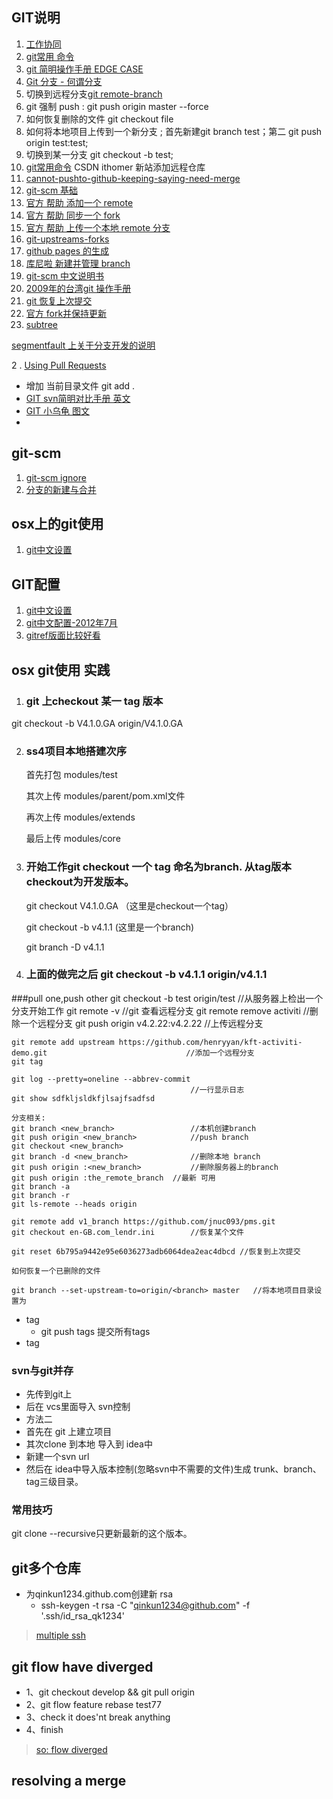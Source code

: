 ## GIT说明
1. [工作协同](http://www.worldhello.net/gotgithub/04-work-with-others/010-fork-and-pull.html)
2. [git常用 命令](http://www.xbc.me/git-commands/)
3. [git 简明操作手册 EDGE CASE](http://gitimmersion.googol.im/lab_13.html)
4. [Git 分支 - 何谓分支](http://git-scm.com/book/zh/Git-%E5%88%86%E6%94%AF-%E4%BD%95%E8%B0%93%E5%88%86%E6%94%AF)
5. 切换到远程分支[git remote-branch ](http://stackoverflow.com/questions/945654/git-checkout-on-a-remote-branch-does-not-work)
6. git 强制 push : git push origin master --force
7. 如何恢复删除的文件 git checkout file
8. 如何将本地项目上传到一个新分支 ; 首先新建git branch test；第二 git push origin test:test;
9. 切换到某一分支 git checkout -b test;
10. [git常用命令](http://blog.csdn.net/sunboy_2050/article/details/7529022) CSDN ithomer 新站添加远程仓库
11. [cannot-pushto-github-keeping-saying-need-merge](http://stackoverflow.com/questions/10298291/cannot-pushto-github-keeping-saying-need-merge/13448568#13448568)
12. [git-scm 基础](http://git-scm.com/book/zh/Git-%E5%9F%BA%E7%A1%80-%E6%9F%A5%E7%9C%8B%E6%8F%90%E4%BA%A4%E5%8E%86%E5%8F%B2)
13. [官方 帮助 添加一个 remote](https://help.github.com/articles/adding-a-remote)
14. [官方 帮助 同步一个 fork](https://help.github.com/articles/syncing-a-fork)
15. [官方 帮助 上传一个本地 remote 分支](https://help.github.com/articles/pushing-to-a-remote#pushing-a-branch)
16. [git-upstreams-forks](https://blogs.atlassian.com/2013/07/git-upstreams-forks/)
17. [github pages 的生成](http://pages.github.com/)
18. [库尼啦 新建并管理 branch](https://github.com/Kunena/Kunena-Forum/wiki/Create-a-new-branch-with-git-and-manage-branches)
19. [git-scm 中文说明书](http://git-scm.com/book/zh/Git-%E5%9F%BA%E7%A1%80-%E6%9F%A5%E7%9C%8B%E6%8F%90%E4%BA%A4%E5%8E%86%E5%8F%B2)
20. [2009年的台湾git 操作手册](http://blog.longwin.com.tw/2009/05/git-learn-initial-command-2009/)
11. [git 恢复上次提交](http://stackoverflow.com/questions/927358/how-to-undo-the-last-git-commit)
12. [官方 fork并保持更新](https://help.github.com/articles/fork-a-repo)
13. [subtree](http://zizhujy.com/blog/post/2014/02/13/Git-subtree-%E5%91%BD%E4%BB%A4%E7%9A%84%E5%87%A0%E6%9D%A1%E5%B8%B8%E7%94%A8%E5%9C%BA%E6%99%AF.aspx)

[segmentfault 上关于分支开发的说明](http://segmentfault.com/blog/livoras/1190000002413519)



2
. [Using Pull Requests](https://help.github.com/articles/using-pull-requests)
   * 增加 当前目录文件 git add .
   * [GIT svn简明对比手册 英文](http://git.or.cz/course/svn.html)
   * [GIT 小乌龟 图文](http://www.ihiro.org/use-git-synchronize-code-to-github)
   *

## git-scm
1. [git-scm ignore](http://git-scm.com/docs/gitignore)
2. [分支的新建与合并](http://git-scm.com/book/zh/Git-%E5%88%86%E6%94%AF-%E5%88%86%E6%94%AF%E7%9A%84%E6%96%B0%E5%BB%BA%E4%B8%8E%E5%90%88%E5%B9%B6)




## osx上的git使用
1. [git中文设置](http://blog.csdn.net/shuhuai007/article/details/7276195)


## GIT配置
1. [git中文设置](http://blog.csdn.net/shuhuai007/article/details/7276195)
2. [git中文配置-2012年7月](http://blog.sina.com.cn/s/blog_4cd5d2bb01017w76.html)
3. [gitref版面比较好看](http://gitref.org/zh/creating/)

## osx git使用 实践
1. ### git 上checkout 某一 tag 版本  
git checkout -b V4.1.0.GA origin/V4.1.0.GA


2. ### ss4项目本地搭建次序  
	首先打包 modules/test

	其次上传 modules/parent/pom.xml文件

	再次上传 modules/extends

	最后上传 modules/core
3. ### 开始工作git checkout 一个 tag 命名为branch. 从tag版本checkout为开发版本。

	git checkout V4.1.0.GA	（这里是checkout一个tag）

	git checkout -b v4.1.1		(这里是一个branch)

	git branch -D v4.1.1


4. ### 上面的做完之后 git checkout -b v4.1.1 origin/v4.1.1

###pull one,push other
	git checkout -b test origin/test		//从服务器上检出一个分支开始工作
	git remote -v 							//git 查看远程分支
	git remote remove activiti				//删除一个远程分支
	git push origin v4.2.22:v4.2.22		//上传远程分支

	git remote add upstream https://github.com/henryyan/kft-activiti-demo.git								//添加一个远程分支
	git tag

	git log --pretty=oneline --abbrev-commit
											//一行显示日志
	git show sdfkljsldkfjlsajfsadfsd

	分支相关:
	git branch <new_branch>					//本机创建branch
	git push origin <new_branch>			//push branch
	git checkout <new_branch>
	git branch -d <new_branch>				//删除本地 branch
	git push origin :<new_branch>			//删除服务器上的branch
	git push origin :the_remote_branch	//最新 可用
	git branch -a
	git branch -r
	git ls-remote --heads origin

	git remote add v1_branch https://github.com/jnuc093/pms.git
	git checkout en-GB.com_lendr.ini		//恢复某个文件

	git reset 6b795a9442e95e6036273adb6064dea2eac4dbcd //恢复到上次提交

	如何恢复一个已删除的文件

	git branch --set-upstream-to=origin/<branch> master   //将本地项目目录设置为
	
*	tag
	* git push tags         提交所有tags  
*  tag	

### svn与git并存
*	先传到git上
*	后在 vcs里面导入 svn控制
*	方法二
*	首先在 git 上建立项目
*	其次clone 到本地 导入到 idea中
*	新建一个svn url
*	然后在 idea中导入版本控制(忽略svn中不需要的文件)生成 trunk、branch、tag三级目录。

### 常用技巧

git clone --recursive只更新最新的这个版本。

## git多个仓库

* 为qinkun1234.github.com创建新 rsa
	* ssh-keygen -t rsa -C "qinkun1234@github.com" -f '.ssh/id_rsa_qk1234'
	
>[multiple ssh](https://coderwall.com/p/7smjkq/multiple-ssh-keys-for-different-accounts-on-github-or-gitlab)

## git flow have diverged

* 1、git checkout develop && git pull origin
* 2、git flow feature rebase test77
* 3、check it does'nt break anything
* 4、finish

>[so: flow diverged](http://stackoverflow.com/questions/10197188/git-flow-branches-have-diverged)

## resolving a merge

[](https://help.github.com/articles/resolving-a-merge-conflict-from-the-command-line/)

	
